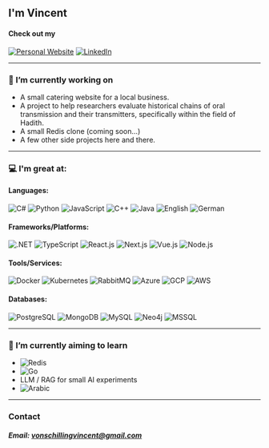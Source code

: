 ## I'm Vincent
#### Check out my 
[![Personal Website](https://img.shields.io/badge/website-000000?style=for-the-badge&logo=About.me&logoColor=white)](https://www.vincentvonschilling.com) [![LinkedIn](https://img.shields.io/badge/LinkedIn-0077B5?style=for-the-badge&logo=linkedin&logoColor=white)](https://www.linkedin.com/in/vincent-von-schilling-6baa2b214)

---
### 🔭 I’m currently working on
  - A small catering website for a local business.
  - A project to help researchers evaluate historical chains of oral transmission and their transmitters, specifically within the field of Hadith.
  - A small Redis clone (coming soon...)
  - A few other side projects here and there.

---
### 💻 I'm great at:
#### Languages:
![C#](https://img.shields.io/badge/C%23-5C2D91?style=for-the-badge&logo=c-sharp&logoColor=white) ![Python](https://img.shields.io/badge/Python-14354C?style=for-the-badge&logo=python&logoColor=white) ![JavaScript](https://img.shields.io/badge/JavaScript-yellow?style=for-the-badge&logo=JavaScript&logoColor=white) ![C++](https://img.shields.io/badge/C%2B%2B-00599C?style=for-the-badge&logo=c%2B%2B&logoColor=white) ![Java](https://img.shields.io/badge/Java-ED8B00?style=for-the-badge&logo=openjdk&logoColor=white) ![English](https://img.shields.io/badge/English-366192?style=for-the-badge) ![German](https://img.shields.io/badge/German-grey?style=for-the-badge)
#### Frameworks/Platforms:
![.NET](https://img.shields.io/badge/.NET-5C2D91?style=for-the-badge&logo=.net&logoColor=white) ![TypeScript](https://img.shields.io/badge/TypeScript-007ACC?style=for-the-badge&logo=typescript&logoColor=white) ![React.js](https://img.shields.io/badge/React-20232A?style=for-the-badge&logo=react&logoColor=white) ![Next.js](https://img.shields.io/badge/Next.js-000?logo=nextdotjs&logoColor=fff&style=for-the-badge) ![Vue.js](https://img.shields.io/badge/Vue.js-35495E?style=for-the-badge&logo=vue.js&logoColor=white) ![Node.js](https://img.shields.io/badge/Node.js-43853D?style=for-the-badge&logo=node.js&logoColor=white)
#### Tools/Services:
![Docker](https://img.shields.io/badge/docker-%230db7ed.svg?style=for-the-badge&logo=docker&logoColor=white) ![Kubernetes](https://img.shields.io/badge/kubernetes-%23326ce5.svg?style=for-the-badge&logo=kubernetes&logoColor=white) ![RabbitMQ](https://img.shields.io/badge/rabbitmq-%23FF6600.svg?&style=for-the-badge&logo=rabbitmq&logoColor=white) ![Azure](https://img.shields.io/badge/Azure-0089D6?style=for-the-badge&logo=microsoft-azure&logoColor=white) ![GCP](https://img.shields.io/badge/GCP-4285F4?style=for-the-badge&logo=google-cloud&logoColor=white) ![AWS](https://img.shields.io/badge/AWS-232F3E?style=for-the-badge&logo=amazon-aws&logoColor=white) 
#### Databases:
![PostgreSQL](https://img.shields.io/badge/PostgreSQL-316192?style=for-the-badge&logo=postgresql&logoColor=white) ![MongoDB](https://img.shields.io/badge/MongoDB-4EA94B?style=for-the-badge&logo=mongodb&logoColor=white) ![MySQL](https://img.shields.io/badge/MySQL-00000F?style=for-the-badge&logo=mysql&logoColor=white) ![Neo4j](https://img.shields.io/badge/Neo4j-018bff?style=for-the-badge&logo=neo4j&logoColor=white) ![MSSQL](https://img.shields.io/badge/MSSQL-CC2927?style=for-the-badge&logo=microsoft-sql-server&logoColor=white)

---
### 🌱 I’m currently aiming to learn
  - ![Redis](https://img.shields.io/badge/redis-%23DD0031.svg?&style=for-the-badge&logo=redis&logoColor=white)
  - ![Go](https://img.shields.io/badge/Go-14354C?style=for-the-badge&logo=go&logoColor=white)
  - LLM / RAG for small AI experiments
  - ![Arabic](https://img.shields.io/badge/Arabic-darkgreen?style=for-the-badge)

---
### Contact
##### Email: vonschillingvincent@gmail.com

